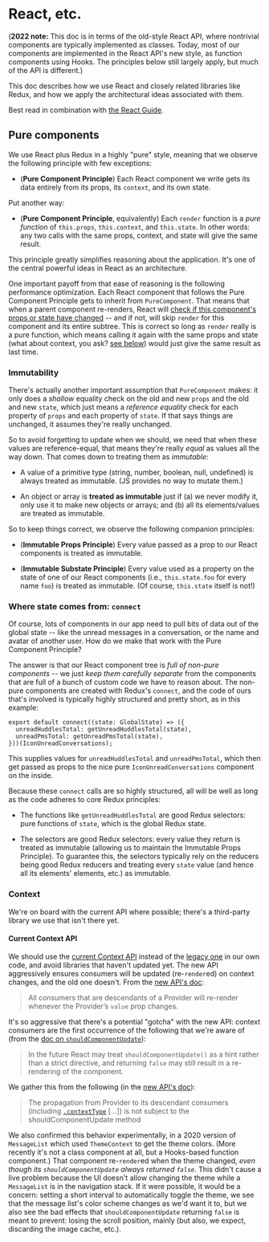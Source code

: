 # React, etc.

(**2022 note:** This doc is in terms of the old-style React API, where
nontrivial components are typically implemented as classes.  Today, most of
our components are implemented in the React API's new style, as function
components using Hooks.  The principles below still largely apply, but much
of the API is different.)

This doc describes how we use React and closely related libraries like
Redux, and how we apply the architectural ideas associated with them.

Best read in combination with [the React
Guide](https://reactjs.org/docs/hello-world.html).

## Pure components

We use React plus Redux in a highly "pure" style, meaning that we observe
the following principle with few exceptions:

* (**Pure Component Principle**) Each React component we write gets its data
  entirely from its props, its `context`, and its own state.

Put another way:

* (**Pure Component Principle**, equivalently) Each `render` function is a
  *pure function* of `this.props`, `this.context`, and `this.state`.  In
  other words: any two calls with the same props, context, and state will
  give the same result.

This principle greatly simplifies reasoning about the application.  It's one
of the central powerful ideas in React as an architecture.

One important payoff from that ease of reasoning is the following
performance optimization.  Each React component that follows the Pure
Component Principle gets to inherit from `PureComponent`.  That means that
when a parent component re-renders, React will [check if this component's
props or state have
changed](https://reactjs.org/docs/optimizing-performance.html#avoid-reconciliation)
-- and if not, will skip `render` for this component and its entire subtree.
This is correct so long as `render` really is a pure function, which means
calling it again with the same props and state (what about context, you ask?
[see below](#context)) would just give the same result as last time.

### Immutability

There's actually another important assumption that `PureComponent` makes: it
only does a *shallow* equality check on the old and new `props` and the old
and new `state`, which just means a *reference equality* check for each
property of `props` and each property of `state`.  If that says things are
unchanged, it assumes they're really unchanged.

So to avoid forgetting to update when we should, we need that when these
values are reference-equal, that means they're really *equal* as values all
the way down.  That comes down to treating them as *immutable*:

* A value of a primitive type (string, number, boolean, null, undefined) is
  always treated as immutable.  (JS provides no way to mutate them.)

* An object or array is **treated as immutable** just if (a) we never modify
  it, only use it to make new objects or arrays; and (b) all its
  elements/values are treated as immutable.

So to keep things correct, we observe the following companion principles:

* (**Immutable Props Principle**) Every value passed as a prop to our React
  components is treated as immutable.

* (**Immutable Substate Principle**) Every value used as a property on the
  state of one of our React components (i.e., `this.state.foo` for every
  name `foo`) is treated as immutable.  (Of course, `this.state` itself is
  not!)

### Where state comes from: `connect`

Of course, lots of components in our app need to pull bits of data out of
the global state -- like the unread messages in a conversation, or the name
and avatar of another user.  How do we make that work with the Pure
Component Principle?

The answer is that our React component tree is *full of non-pure components*
-- we just *keep them carefully separate* from the components that are full
of a bunch of custom code we have to reason about.  The non-pure components
are created with Redux's `connect`, and the code of ours that's involved is
typically highly structured and pretty short, as in this example:

```
export default connect((state: GlobalState) => ({
  unreadHuddlesTotal: getUnreadHuddlesTotal(state),
  unreadPmsTotal: getUnreadPmsTotal(state),
}))(IconUnreadConversations);
```

This supplies values for `unreadHuddlesTotal` and `unreadPmsTotal`, which
then get passed as props to the nice pure `IconUnreadConversations`
component on the inside.

Because these `connect` calls are so highly structured, all will be well as
long as the code adheres to core Redux principles:

* The functions like `getUnreadHuddlesTotal` are good Redux selectors: pure
  functions of `state`, which is the global Redux state.

* The selectors are good Redux selectors: every value they return is treated
  as immutable (allowing us to maintain the Immutable Props Principle).  To
  guarantee this, the selectors typically rely on the reducers being good
  Redux reducers and treating every `state` value (and hence all its
  elements' elements, etc.) as immutable.

### Context

We're on board with the current API where possible; there's a
third-party library we use that isn't there yet.

#### Current Context API

We should use the [current Context
API](https://reactjs.org/docs/context.html) instead of the [legacy
one](https://reactjs.org/docs/legacy-context.html) in our own code,
and avoid libraries that haven't updated yet. The new API aggressively
ensures consumers will be updated (re-`render`ed) on context changes,
and the old one doesn't. From the [new API's
doc](https://reactjs.org/docs/context.html):

> All consumers that are descendants of a Provider will re-render
> whenever the Provider’s `value` prop changes.

It's so aggressive that there's a potential "gotcha" with the new API:
context consumers are the first occurrence of the following that we're
aware of (from the [doc on
`shouldComponentUpdate`](https://reactjs.org/docs/react-component.html#shouldcomponentupdate)):

> In the future React may treat `shouldComponentUpdate()` as a hint
> rather than a strict directive, and returning `false` may still
> result in a re-rendering of the component.

We gather this from the following (in the [new API's
doc](https://reactjs.org/docs/context.html)):

> The propagation from Provider to its descendant consumers (including
> [`.contextType`](https://reactjs.org/docs/context.html#classcontexttype)
> [...])
> is not subject to the shouldComponentUpdate method

We also confirmed this behavior experimentally, in a 2020 version of
`MessageList` which used `ThemeContext` to get the theme colors.
(More recently it's not a class component at all, but a Hooks-based
function component.)  That component re-`render`ed when the theme changed,
*even though its `shouldComponentUpdate` always returned `false`*.
This didn't cause a live problem because the UI doesn't
allow changing the theme while a `MessageList` is in the navigation
stack. If it were possible, it would be a concern: setting a short
interval to automatically toggle the theme, we see that the message
list's color scheme changes as we'd want it to, but we also see the
bad effects that `shouldComponentUpdate` returning `false` is meant to
prevent: losing the scroll position, mainly (but also, we expect,
discarding the image cache, etc.).
